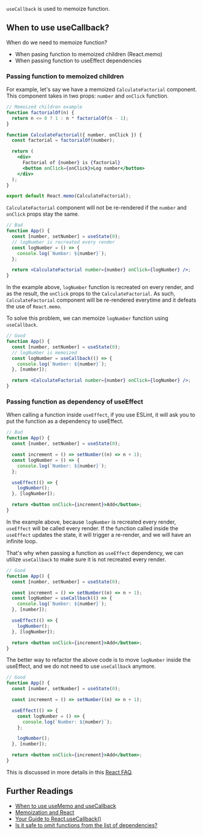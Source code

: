 `useCallback` is used to memoize function.

## When to use useCallback?

When do we need to memoize function?

- When pasing function to memoized children (React.memo)
- When passing function to useEffect dependencies

### Passing function to memoized children

For example, let's say we have a memoized `CalculateFactorial` component. This component takes in two props: `number` and `onClick` function.

```jsx
// Memoized children example
function factorialOf(n) {
  return n <= 0 ? 1 : n * factorialOf(n - 1);
}

function CalculateFactorial({ number, onClick }) {
  const factorial = factorialOf(number);

  return (
    <div>
      Factorial of {number} is {factorial}
      <button onClick={onClick}>Log number</button>
    </div>
  );
}

export default React.memo(CalculateFactorial);
```

`CalculateFactorial` component will not be re-rendered if the `number` and `onClick` props stay the same.

```jsx
// Bad
function App() {
  const [number, setNumber] = useState(0);
  // logNumber is recreated every render
  const logNumber = () => {
    console.log(`Number: ${number}`);
  };

  return <CalculateFactorial number={number} onClick={logNumber} />;
}
```

In the example above, `logNumber` function is recreated on every render, and as the result, the `onClick` props to the `CalculateFactorial`. As such, `CalculateFactorial` component will be re-rendered everytime and it defeats the use of `React.memo`.

To solve this problem, we can memoize `logNumber` function using `useCallback`.

```jsx
// Good
function App() {
  const [number, setNumber] = useState(0);
  // logNumber is memoized
  const logNumber = useCallback(() => {
    console.log(`Number: ${number}`);
  }, [number]);

  return <CalculateFactorial number={number} onClick={logNumber} />;
}
```

### Passing function as dependency of useEffect

When calling a function inside `useEffect`, if you use ESLint, it will ask you to put the function as a dependency to useEffect.

```jsx
// Bad
function App() {
  const [number, setNumber] = useState(0);

  const increment = () => setNumber((n) => n + 1);
  const logNumber = () => {
    console.log(`Number: ${number}`);
  };

  useEffect(() => {
    logNumber();
  }, [logNumber]);

  return <button onClick={increment}>Add</button>;
}
```

In the example above, because `logNumber` is recreated every render, `useEffect` will be called every render. If the function called inside the `useEffect` updates the state, it will trigger a re-render, and we will have an infinite loop.

That's why when passing a function as `useEffect` dependency, we can utilize `useCallback` to make sure it is not recreated every render.

```jsx
// Good
function App() {
  const [number, setNumber] = useState(0);

  const increment = () => setNumber((n) => n + 1);
  const logNumber = useCallback(() => {
    console.log(`Number: ${number}`);
  }, [number]);

  useEffect(() => {
    logNumber();
  }, [logNumber]);

  return <button onClick={increment}>Add</button>;
}
```

The better way to refactor the above code is to move `logNumber` inside the useEffect, and we do not need to use `useCallback` anymore.

```jsx
// Good
function App() {
  const [number, setNumber] = useState(0);

  const increment = () => setNumber((n) => n + 1);

  useEffect(() => {
    const logNumber = () => {
      console.log(`Number: ${number}`);
    };

    logNumber();
  }, [number]);

  return <button onClick={increment}>Add</button>;
}
```

This is discussed in more details in this [React FAQ](https://reactjs.org/docs/hooks-faq.html#is-it-safe-to-omit-functions-from-the-list-of-dependencies).

## Further Readings

- [When to use useMemo and useCallback](https://kentcdodds.com/blog/usememo-and-usecallback)
- [Memoization and React](https://epicreact.dev/memoization-and-react)
- [Your Guide to React.useCallback()](https://dmitripavlutin.com/dont-overuse-react-usecallback)
- [Is it safe to omit functions from the list of dependencies?](https://reactjs.org/docs/hooks-faq.html#is-it-safe-to-omit-functions-from-the-list-of-dependencies)
